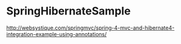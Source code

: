 # SpringHibernateSample
http://websystique.com/springmvc/spring-4-mvc-and-hibernate4-integration-example-using-annotations/
